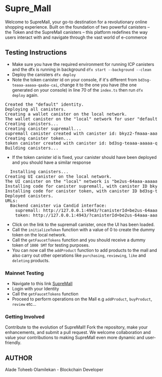 # Supre_Mall 

Welcome to SupreMall, your go-to destination for a revolutionary online shopping experience. Built on the foundation of two powerful canisters – the Token and the SupreMall canisters – this platform redefines the way users interact with and navigate through the vast world of e-commerce

## Testing Instructions 

- Make sure you have the required environment for running ICP canisters and the dfx is running in background `dfx start --background --clean`
- Deploy the canisters `dfx deploy`
- Note the token canister id on your console, if it's different from `bd3sg-teaaa-aaaaa-qaaba-cai`, change it to the one you have (the one generated on your console) in line 70 of the `index.ts` then run `dfx deploy` again.
<pre>
Created the "default" identity.
Deploying all canisters.
Creating a wallet canister on the local network.
The wallet canister on the "local" network for user "default" is "bnz7o-iuaaa-aaaaa-qaaaa-cai"
Creating canisters...
Creating canister supremall...
supremall canister created with canister id: bkyz2-fmaaa-aaaaa-qaaaq-cai
Creating canister token...
token canister created with canister id: bd3sg-teaaa-aaaaa-qaaba-cai
Building canisters...
</pre>
- If the token canister id is fixed, your canister should have been deployed and you should have a similar response
<pre>
  Installing canisters...
Creating UI canister on the local network.
The UI canister on the "local" network is "be2us-64aaa-aaaaa-qaabq-cai"
Installing code for canister supremall, with canister ID bkyz2-fmaaa-aaaaa-qaaaq-cai
Installing code for canister token, with canister ID bd3sg-teaaa-aaaaa-qaaba-cai
Deployed canisters.
URLs:
  Backend canister via Candid interface:
    supremall: http://127.0.0.1:4943/?canisterId=be2us-64aaa-aaaaa-qaabq-cai&id=bkyz2-fmaaa-aaaaa-qaaaq-cai
    token: http://127.0.0.1:4943/?canisterId=be2us-64aaa-aaaaa-qaabq-cai&id=bd3sg-teaaa-aaaaa-qaaba-cai
</pre>
- Click on the link to the supremall canister, once the UI has been loaded.
- Call the `initializeToken` function with a value of 0 to create the dummy token on the local network.
- Call the `getFaucetTokens` function and you should receive a dummy token of `1000 SMT` for testing purposes.
- You can now call the `addProduct` function to add products to the mall and also carry out other operations like `purchasing`, `reviewing`, `like` and `deleting` products.


### Mainnet Testing
- Navigate to this link [SupreMall](https://a4gq6-oaaaa-aaaab-qaa4q-cai.raw.icp0.io/?id=4uh6n-waaaa-aaaan-qj25a-cai)
- Login with your Identity
- Call the `getFaucetTokens` function
- Proceed to perform operations on the Mall e.g `addProduct`, `buyProduct`, `review` etc...


### Getting Involved
Contribute to the evolution of SupreMall! Fork the repository, make your enhancements, and submit a pull request. We welcome collaboration and value your contributions to making SupreMall even more dynamic and user-friendly.



## AUTHOR
Alade Toheeb Olamilekan - Blockchain Developer
